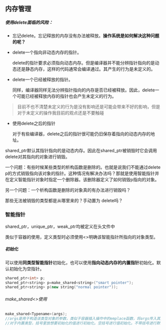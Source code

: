 ## 内存管理

##### 使用delete面临的风险：

- 忘记delete。忘记释放的内存没有办法被释放。**操作系统是如何解决这种问题的呢？**

- delete一个指向非动态内存的指针。

  delete的指针要求必须指向动态内存。但是编译器并不能分辨指针指向的是动态还是静态内存，这样的代码通常会编译通过。其产生的行为是未定义的。

- delete一个已经被释放的指针。

  同样，编译器同样无法分辨指针指向的内存是否已经被释放。因此，delete一个可能已经被释放内存的指针也会产生未定义的行为。

> 目前不也不清楚未定义的行为是没有影响还是可能会带来不好的影响，但是对于未定义的操作我目前的观点还是不要触碰

- 使用delete之后的指针

  对于有些编译器，delete之后的指针很可能仍旧保存着指向的动态内存的地址。

shared_ptr默认其指针指向的是动态内存。因此在shared_ptr被销毁时它会调用delete对其指向的对象进行销毁。



一个问题：有些时候某些类型的析构函数是删除的。也就是说我们不能通过delete p的方式销毁指向该对象的指针。这种情况有解决办法吗？那就是使用智能指针并在定义智能指针对象时指定一个删除器。该删除器定义了如何销毁p指向的对象。

另一个问题：一个析构函数是删除的对象真的有办法进行销毁吗？

那些无法被销毁的类型都是从哪里来的？手动置为 delete吗？

### 智能指针

shared_ptr，unique_ptr，weak_ptr均被定义在<memory>头文件中

类似于容器的使用，定义类型时必须使用<>明确该智能指针所指向的对象类型。

##### 初始化

可以使用**同类型智能指针**初始化，也可以使用**指向动态内存的内置指针**初始化。默认初始化为空指针。

```c++
shared_ptr<int> p;
shared_ptr<string> p=make_shared<string>("smart pointer");
shared_ptr<string> p(new string("normal pointer"));
```

###### make_shared<>使用

```c++
make_shared<Typename>(args);
//args是用于构造该类型对象的参数，类似于容器插入操作中的emplace函数，将args传入其对应的构造函数中完成初始化。
//对于内置类型，括号里放想要初始化的值进行初始化。空括号进行值初始化。不带括号进行默认初始化。
```

